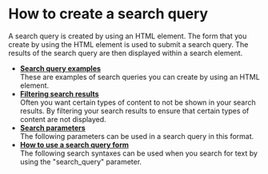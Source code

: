 # How to create a search query


A search query is created by using an HTML element. The form that you create by using the HTML element is used to submit a search query. The results of the search query are then displayed within a search element.

-   **[Search query examples](wcm_dev_search_form_query_examples.md)**  
These are examples of search queries you can create by using an HTML element.
-   **[Filtering search results](wcm_dev_search_form_query_filtering.md)**  
Often you want certain types of content to not be shown in your search results. By filtering your search results to ensure that certain types of content are not displayed.
-   **[Search parameters](wcm_dev_search_form_query_parameters.md)**  
The following parameters can be used in a search query in this format.
-   **[How to use a search query form](wcm_dev_search_form_query_using.md)**  
The following search syntaxes can be used when you search for text by using the "search\_query" parameter.


